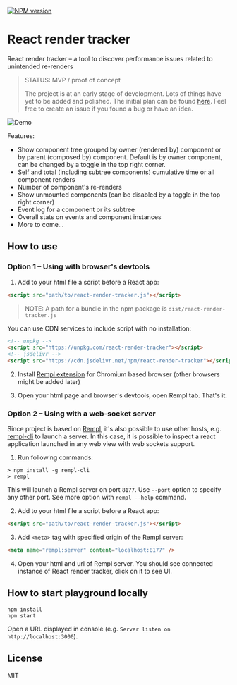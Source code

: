 [![NPM version](https://img.shields.io/npm/v/react-render-tracker.svg)](https://www.npmjs.com/package/react-render-tracker)

# React render tracker

React render tracker – a tool to discover performance issues related to unintended re-renders

> STATUS: MVP / proof of concept
>
> The project is at an early stage of development. Lots of things have yet to be added and polished. The initial plan can be found [here](https://github.com/lahmatiy/react-render-tracker/issues/6). Feel free to create an issue if you found a bug or have an idea.

![Demo](https://user-images.githubusercontent.com/270491/132439005-2525b8a6-c9f4-4171-b37a-39b0f3ed666c.png)

Features:

- Show component tree grouped by owner (rendered by) component or by parent (composed by) component. Default is by owner component, can be changed by a toggle in the top right corner.
- Self and total (including subtree components) cumulative time or all component renders
- Number of component's re-renders
- Show unmounted components (can be disabled by a toggle in the top right corner)
- Event log for a component or its subtree
- Overall stats on events and component instances
- More to come...

## How to use

### Option 1 – Using with browser's devtools

1. Add to your html file a script before a React app:

```html
<script src="path/to/react-render-tracker.js"></script>
```

> NOTE: A path for a bundle in the npm package is `dist/react-render-tracker.js`

You can use CDN services to include script with no installation:

```html
<!-- unpkg -->
<script src="https://unpkg.com/react-render-tracker"></script>
<!-- jsdelivr -->
<script src="https://cdn.jsdelivr.net/npm/react-render-tracker"></script>
```

2. Install [Rempl extension](https://chrome.google.com/webstore/detail/rempl/hcikjlholajopgbgfmmlbmifdfbkijdj) for Chromium based browser (other browsers might be added later)

3. Open your html page and browser's devtools, open Rempl tab. That's it.

### Option 2 – Using with a web-socket server

Since project is based on [Rempl](https://github.com/rempl/rempl), it's also possible to use other hosts, e.g. [rempl-cli](https://github.com/rempl/rempl-cli) to launch a server. In this case, it is possible to inspect a react application launched in any web view with web sockets support.

1. Run following commands:

```
> npm install -g rempl-cli
> rempl
```

This will launch a Rempl server on port `8177`. Use `--port` option to specify any other port. See more option with `rempl --help` command.

2. Add to your html file a script before a React app:

```html
<script src="path/to/react-render-tracker.js"></script>
```

3. Add `<meta>` tag with specified origin of the Rempl server:

```html
<meta name="rempl:server" content="localhost:8177" />
```

4. Open your html and url of Rempl server. You should see connected instance of React render tracker, click on it to see UI.

## How to start playground locally

```
npm install
npm start
```

Open a URL displayed in console (e.g. `Server listen on http://localhost:3000`).

## License

MIT
